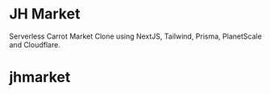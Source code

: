 # JH Market

Serverless Carrot Market Clone using NextJS, Tailwind, Prisma, PlanetScale and Cloudflare.
# jhmarket
